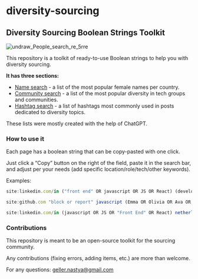 # diversity-sourcing
## Diversity Sourcing Boolean Strings Toolkit
![undraw_People_search_re_5rre](https://user-images.githubusercontent.com/32433798/225627616-a8a62489-5456-4b3b-9796-bb6a143fc476.png)

This repository is a toolkit of ready-to-use Boolean strings to help you with diversity sourcing. 

**It has three sections:**

- [Name search](https://github.com/gellernastya/diversity-sourcing/blob/main/female-names-by-country.md) - a list of the most popular female names per country.
- [Community search](https://github.com/gellernastya/diversity-sourcing/blob/main/communities.md) - a list of the most popular diversity in tech groups and communities.
- [Hashtag search](https://github.com/gellernastya/diversity-sourcing/blob/main/hashtag-search.md) - a list of hashtags most commonly used in posts dedicated to diversity topics.

These lists were mostly created with the help of ChatGPT. 

### How to use it

Each page has a boolean string that can be copy-pasted with one click.

Just click a “Copy” button on the right of the field, paste it in the search bar, and adjust per your needs (add specific location/role/tech/other keywords). 

Examples:  

```jsx
site:linkedin.com/in ("front end" OR javascript OR JS OR React) (developer OR engineer) amsterdam (Emma OR Olivia OR Ava OR Isabella OR Sophia OR Charlotte OR Mia OR Amelia OR Harper OR Evelyn OR Abigail OR Emily OR Elizabeth OR Avery OR Sofia OR Ella OR Madison OR Scarlett OR Victoria OR Aria)
```

```jsx
site:github.com "block or report" javascript (Emma OR Olivia OR Ava OR Isabella OR Sophia OR Charlotte OR Mia OR Amelia OR Harper OR Evelyn OR Abigail OR Emily OR Elizabeth OR Avery OR Sofia OR Ella OR Madison OR Scarlett OR Victoria OR Aria)
```

```jsx
site:linkedin.com/in (javascript OR JS OR "Front End" OR React) netherlands ("Women in Technology (WIT)" OR "Women Techmakers" OR "Code First Girls" OR "Geek Girl Meetup" OR "Women Who Code" OR "Tech Ladies" OR "Ladies of Code" OR "Lesbians Who Tech" OR "QueerJS" OR "She Codes" OR "Women Who Startup" OR "Techettes")
```

### Contributions

This repository is meant to be an open-source toolkit for the sourcing community. 

Any contributions (fixing errors, adding items, etc.) are more than welcome. 

For any questions: geller.nastya@gmail.com
